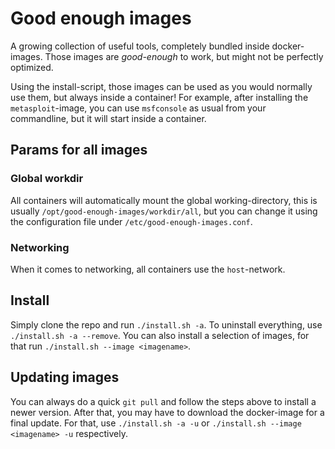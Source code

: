 # Good enough images
A growing collection of useful tools, completely bundled inside docker-images.
Those images are *good-enough* to work, but might not be perfectly optimized.

Using the install-script, those images can be used as you would normally use them, but always inside a container!
For example, after installing the `metasploit`-image, you can use `msfconsole` as usual from your commandline, but it will start inside a container.

## Params for all images

### Global workdir
All containers will automatically mount the global working-directory, this is usually `/opt/good-enough-images/workdir/all`, but you can change it using
the configuration file under `/etc/good-enough-images.conf`.

### Networking
When it comes to networking, all containers use the `host`-network.

## Install
Simply clone the repo and run `./install.sh -a`. To uninstall everything, use `./install.sh -a --remove`. You can also install a selection of images,
for that run `./install.sh --image <imagename>`.

## Updating images
You can always do a quick `git pull` and follow the steps above to install a newer version. After that, you may have to download the docker-image for a final update. For that, use `./install.sh -a -u` or `./install.sh --image <imagename> -u` respectively.